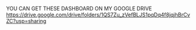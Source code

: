 YOU CAN GET THESE DASHBOARD ON MY GOOGLE DRIVE
https://drive.google.com/drive/folders/1QS7Zu_zVefBLJS1pqDq4f8jqjhBrCvZC?usp=sharing
